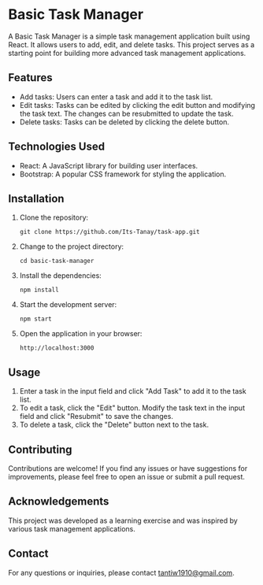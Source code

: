 # Basic Task Manager

A Basic Task Manager is a simple task management application built using React. It allows users to add, edit, and delete tasks. This project serves as a starting point for building more advanced task management applications.

## Features

- Add tasks: Users can enter a task and add it to the task list.
- Edit tasks: Tasks can be edited by clicking the edit button and modifying the task text. The changes can be resubmitted to update the task.
- Delete tasks: Tasks can be deleted by clicking the delete button.

## Technologies Used

- React: A JavaScript library for building user interfaces.
- Bootstrap: A popular CSS framework for styling the application.

## Installation

1. Clone the repository:

    `git clone https://github.com/Its-Tanay/task-app.git`


2. Change to the project directory:

    `cd basic-task-manager`


3. Install the dependencies:

    `npm install`


4. Start the development server:

    `npm start`


5. Open the application in your browser:

    `http://localhost:3000`


## Usage

1. Enter a task in the input field and click "Add Task" to add it to the task list.
2. To edit a task, click the "Edit" button. Modify the task text in the input field and click "Resubmit" to save the changes.
3. To delete a task, click the "Delete" button next to the task.

## Contributing

Contributions are welcome! If you find any issues or have suggestions for improvements, please feel free to open an issue or submit a pull request.

## Acknowledgements

This project was developed as a learning exercise and was inspired by various task management applications.

## Contact

For any questions or inquiries, please contact [tantiw1910@gmail.com](mailto:tantiw1910@gmail.com).
